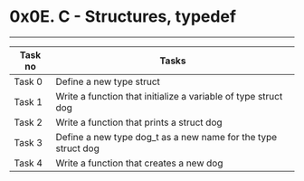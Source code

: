 # 0x0E. C - Structures, typedef
---
|Task no |Tasks	|
|--------|------|
|Task 0  |Define a new type struct|
|Task 1  |Write a function that initialize a variable of type struct dog|
|Task 2  |Write a function that prints a struct dog|
|Task 3  |Define a new type dog_t as a new name for the type struct dog|
|Task 4  |Write a function that creates a new dog|


